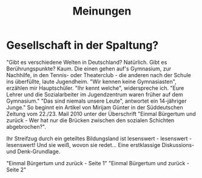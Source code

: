 ﻿---
layout: default
title:  "Meinungen"
published: true
---

# Gesellschaft in der Spaltung?


"Gibt es verschiedene Welten in Deutschland? Natürlich. Gibt es Berührungspunkte? Kaum. Die einen gehen auf's Gymnasium, zur Nachhilfe, in den Tennis- oder Theaterclub - die anderen nach der Schule ins überfüllte, laute Jugendheim. "Wir kennen keine Gymnasiasten", erzählen mir Hauptschüler. "Ihr kennt welche", widerspreche ich. "Eure Lehrer und die Sozialarbeiter im Jugendzentrum waren früher auf dem Gymnasium." "Das sind niemals unsere Leute", antwortet ein 14-jähriger Junge."
So beginnt ein Artikel von Mirijam Günter in der Süddeutschen Zeitung vom 22./23. Mail 2010 unter der Überschrift "Einmal Bürgertum und zurück - Wer hat nur die Brücken zwischen den sozialen Schichten abgebrochen?".

Ihr Streifzug durch ein geteiltes Bildungsland ist lesenswert - lesenswert - lesenswert! Und sie weiß, wovon sie redet...
Eine erstklassige Diskussions- und Denk-Grundlage.

"Einmal Bürgertum und zurück - Seite 1"
"Einmal Bürgertum und zurück - Seite 2" 
